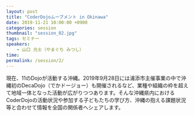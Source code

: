 ```yaml
---
layout: post
title: "CoderDojoムーブメント in Okinawa"
date: 2019-11-21 10:00:00 +0900
categories: session
thumbnail: "session_02.jpg"
tags: セミナー
speakers:
    - 山口 光士（やまぐち みつし）
time:
permalink: /session/2/
---
```


現在、11のDojoが活動する沖縄。2019年9月28日には浦添市主催事業の中で沖縄初のDecaDojo（でかドージョー）も開催されるなど、業種や組織の枠を超えて地域一体となった活動が広がりつつあります。そんな沖縄県内におけるCoderDojoの活動状況や参加する子どもたちの学び方、沖縄の抱える課題状況等と合わせて情報を全国の関係者へシェアします。
